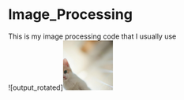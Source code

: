 # Image_Processing
This is my image processing code that I usually use  
![output_rotated]<img src="https://github.com/bangpc/Image_Processing/blob/master/image/output_augmentation/output_rotated.png" width="20%" height="20%">
